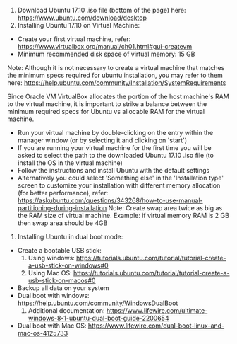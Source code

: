 1. Download Ubuntu 17.10 .iso file (bottom of the page) here: https://www.ubuntu.com/download/desktop
1. Installing Ubuntu 17.10 on Virtual Machine:
  *	Create your first virtual machine, refer: https://www.virtualbox.org/manual/ch01.html#gui-createvm
  * Minimum recommended disk space of virtual memory: 15 GB

Note: Although it is not necessary to create a virtual machine that matches the minimum specs required for ubuntu installation, you may refer to them here: https://help.ubuntu.com/community/Installation/SystemRequirements

Since Oracle VM VirtualBox allocates the portion of the host machine's RAM to the virtual machine, it is important to strike a balance between the minimum required specs for Ubuntu vs allocable RAM for the virtual machine.

  * Run your virtual machine by double-clicking on the entry within the manager window (or by selecting it and clicking on 'start')
  * If you are running your virtual machine for the first time you will be asked to select the path to the downloaded Ubuntu 17.10 .iso file (to install the OS in the virtual machine)
  * Follow the instructions and install Ubuntu with the default settings
  *	Alternatively you could select 'Something else' in the 'Installation type' screen to customize your installation with different memory allocation (for better performance), refer: https://askubuntu.com/questions/343268/how-to-use-manual-partitioning-during-installation
Note: Create swap area twice as big as the RAM size of virtual machine. Example: if virtual memory RAM is 2 GB then swap area should be 4GB
1. Installing Ubuntu in dual boot mode:
  * Create a bootable USB stick:
    1. Using windows: https://tutorials.ubuntu.com/tutorial/tutorial-create-a-usb-stick-on-windows#0
    1. Using Mac OS: https://tutorials.ubuntu.com/tutorial/tutorial-create-a-usb-stick-on-macos#0
  * Backup all data on your system
  * Dual boot with windows: https://help.ubuntu.com/community/WindowsDualBoot
    1. Additional documentation: https://www.lifewire.com/ultimate-windows-8-1-ubuntu-dual-boot-guide-2200654
  * Dual boot with Mac OS: https://www.lifewire.com/dual-boot-linux-and-mac-os-4125733
